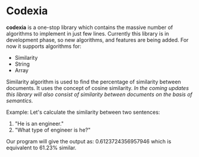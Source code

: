 Codexia
===================
**codexia** is a one-stop library which contains the massive number of algorithms to implement in just few lines. 
Currently this library is in development phase, so new algorithms, and features are being added.
For now it supports algorithms for:

 - Similarity
 - String
 - Array

Similarity algorithm is used to find the percentage of similarity between documents. It uses the concept of cosine similarity. 
*In the coming updates this library will also consist of similarity between documents on the basis of semantics.*

Example:
Let's calculate the similarity between two sentences:

 1. "He is an engineer."
 2. "What type of engineer is he?"
 
Our program will give the output as: 0.6123724356957946
which is equivalent to 61.23% similar.

  
